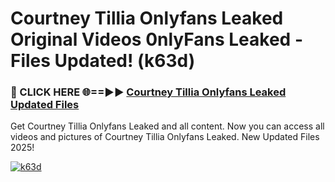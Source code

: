 # Courtney Tillia Onlyfans Leaked Original Videos 0nlyFans Leaked - Files Updated! (k63d)

<h3>🔴 CLICK HERE 🌐==►► <a href="https://hideuri.com/03YgE1" rel="nofollow">Courtney Tillia Onlyfans Leaked Updated Files</a></h3>

Get Courtney Tillia Onlyfans Leaked and all content. Now you can access all videos and pictures of Courtney Tillia Onlyfans Leaked. New Updated Files 2025!

[![k63d](https://i.imgur.com/NaUBvic.gif)](https://hideuri.com/03YgE1)
